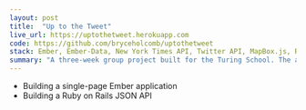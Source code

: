 ```yaml
---
layout: post
title:  "Up to the Tweet"
live_url: https://uptothetweet.herokuapp.com
code: https://github.com/bryceholcomb/uptothetweet
stack: Ember, Ember-Data, New York Times API, Twitter API, MapBox.js, Ruby on Rails API, Active Model Serializers
summary: "A three-week group project built for the Turing School. The application displays the most popular NY Times articles as well as associated tweets and their location on a map."
---
```

- Building a single-page Ember application
- Building a Ruby on Rails JSON API
